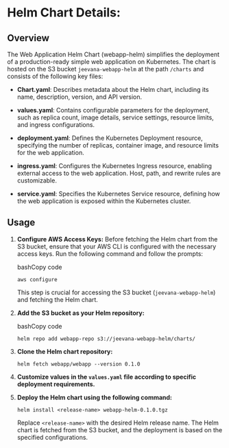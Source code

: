 # Helm Chart Details:
## Overview

The Web Application Helm Chart (webapp-helm) simplifies the deployment of a production-ready simple web application on Kubernetes. The chart is hosted on the S3 bucket `jeevana-webapp-helm` at the path `/charts` and consists of the following key files:

-   **Chart.yaml**: Describes metadata about the Helm chart, including its name, description, version, and API version.
    
-   **values.yaml**: Contains configurable parameters for the deployment, such as replica count, image details, service settings, resource limits, and ingress configurations.
    
-   **deployment.yaml**: Defines the Kubernetes Deployment resource, specifying the number of replicas, container image, and resource limits for the web application.
    
-   **ingress.yaml**: Configures the Kubernetes Ingress resource, enabling external access to the web application. Host, path, and rewrite rules are customizable.
    
-   **service.yaml**: Specifies the Kubernetes Service resource, defining how the web application is exposed within the Kubernetes cluster.
    

## Usage

1.  **Configure AWS Access Keys:** Before fetching the Helm chart from the S3 bucket, ensure that your AWS CLI is configured with the necessary access keys. Run the following command and follow the prompts:
    
    bashCopy code
    
    `aws configure` 
    
    This step is crucial for accessing the S3 bucket (`jeevana-webapp-helm`) and fetching the Helm chart.
    
2.  **Add the S3 bucket as your Helm repository:**
    
    bashCopy code
    
    `helm repo add webapp-repo s3://jeevana-webapp-helm/charts/` 
    
3.  **Clone the Helm chart repository:**
    

    
    `helm fetch webapp/webapp --version 0.1.0` 
    
4.  **Customize values in the `values.yaml` file according to specific deployment requirements.**
    
5.  **Deploy the Helm chart using the following command:**

    
    `helm install <release-name> webapp-helm-0.1.0.tgz` 
    
    Replace `<release-name>` with the desired Helm release name. The Helm chart is fetched from the S3 bucket, and the deployment is based on the specified configurations.
    
